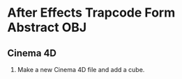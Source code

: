 # After Effects Trapcode Form Abstract OBJ

## Cinema 4D

1. Make a new Cinema 4D file and add a cube.
